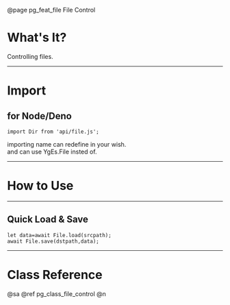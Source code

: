 ﻿@page pg_feat_file File Control

# What's It?

Controlling files.  

-----
# Import

## for Node/Deno

```
import Dir from 'api/file.js';
```
importing name can redefine in your wish.  
and can use YgEs.File insted of.  

-----
# How to Use

-----
## Quick Load & Save

```
let data=await File.load(srcpath);
await File.save(dstpath,data);
```

-----
# Class Reference

@sa @ref pg_class_file_control @n
